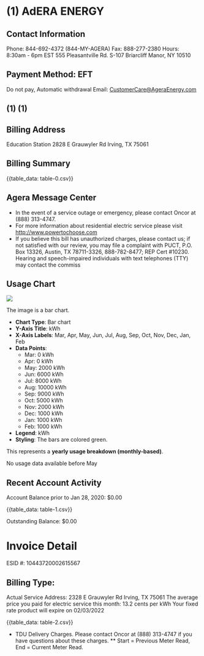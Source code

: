 # (1) AdERA ENERGY 

## Contact Information

Phone: 844-692-4372 (844-MY-AGERA)
Fax: 888-277-2380
Hours: 8:30am - 6pm EST
555 Pleasantville Rd. S-107
Briarcliff Manor, NY 10510

## Payment Method: EFT

Do not pay, Automatic withdrawal
Email: CustomerCare@AgeraEnergy.com

## (1) (1)

## Billing Address

Education Station
2828 E Grauwyler Rd
Irving, TX 75061

## Billing Summary

{{table_data: table-0.csv}}

## Agera Message Center

- In the event of a service outage or emergency, please contact Oncor at (888) 313-4747.
- For more information about residential electric service please visit http://www.powertochoose.com
- If you believe this bill has unauthorized charges, please contact us; if not satisfied with our review, you may file a complaint with PUCT, P.O. Box 13326, Austin, TX 78711-3326, 888-782-8477; REP Cert \#10230. Hearing and speech-impaired individuals with text telephones (TTY) may contact the commiss


## Usage Chart

![](images/img-0.jpeg)

The image is a bar chart.

- **Chart Type**: Bar chart
- **Y-Axis Title**: kWh
- **X-Axis Labels**: Mar, Apr, May, Jun, Jul, Aug, Sep, Oct, Nov, Dec, Jan, Feb
- **Data Points**:
  - Mar: 0 kWh
  - Apr: 0 kWh
  - May: 2000 kWh
  - Jun: 6000 kWh
  - Jul: 8000 kWh
  - Aug: 10000 kWh
  - Sep: 9000 kWh
  - Oct: 5000 kWh
  - Nov: 2000 kWh
  - Dec: 1000 kWh
  - Jan: 1000 kWh
  - Feb: 1000 kWh
- **Legend**: kWh
- **Styling**: The bars are colored green.

This represents a **yearly usage breakdown (monthly-based)**.

No usage data available before May

## Recent Account Activity

Account Balance prior to Jan 28, 2020: $\$ 0.00$

{{table_data: table-1.csv}}

Outstanding Balance: $\$ 0.00$

# Invoice Detail 

ESID \#: 10443720002615567

## Billing Type:

Actual
Service Address:
2328 E Grauwyler Rd
Irving, TX 75061
The average price you paid for electric service this month: 13.2 cents per kWh Your fixed rate product will expire on 02/03/2022

{{table_data: table-2.csv}}



* TDU Delivery Charges. Please contact Oncor at (888) 313-4747 if you have questions about these charges. ** Start = Previous Meter Read, End = Current Meter Read.
